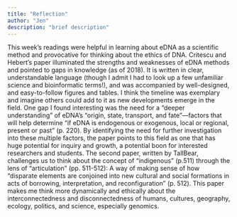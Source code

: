 ```yaml
---
title: "Reflection"
author: "Jen" 
description: "brief description"
---
```


This week’s readings were helpful in learning about eDNA as a scientific method and provocative for thinking about the ethics of DNA. Critescu and Hebert’s paper illuminated the strengths and weaknesses of eDNA methods and pointed to gaps in knowledge (as of 2018). It is written in clear, understandable language (though I admit I had to look up a few unfamiliar science and bioinformatic terms!), and was accompanied by well-designed, and easy-to-follow figures and tables. I think the timeline was exemplary and imagine others could add to it as new developments emerge in the field. One gap I found interesting was the need for a “deeper understanding” of eDNA’s “origin, state, transport, and fate”—factors that will help determine “if eDNA is endogenous or exogenous, local or regional, present or past” (p. 220). By identifying the need for further investigation into these multiple factors, the paper points to this field as one that has huge potential for inquiry and growth, a potential boon for interested researchers and students. The second paper, written by TallBear, challenges us to think about the concept of “indigenous” (p.511) through the lens of “articulation” (pp. 511-512): A way of making sense of how “disparate elements are conjoined into new cultural and social formations in acts of borrowing, interpretation, and reconfiguration” (p. 512). This paper makes me think more dynamically and ethically about the interconnectedness and disconnectedness of humans, cultures, geography, ecology, politics, and science, especially genomics.